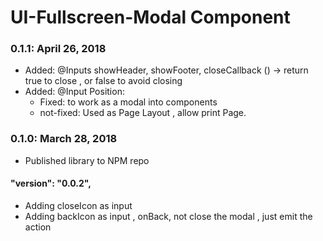 # UI-Fullscreen-Modal Component
### 0.1.1: April 26, 2018
* Added: @Inputs showHeader, showFooter, closeCallback () -> return true to close , or false to avoid closing
* Added: @Input Position:
    * Fixed: to work as a modal into components
    * not-fixed: Used as Page Layout , allow print Page.
### 0.1.0: March 28, 2018
* Published library to NPM repo

#### "version": "0.0.2",
* Adding closeIcon as input
* Adding backIcon as input , onBack, not close the modal , just emit the action
